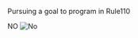 Pursuing a goal to program in Rule110

NO
![No](https://github.com/user-attachments/assets/fb6e1b19-0a6e-4203-a44d-48cc5df3b70d)
